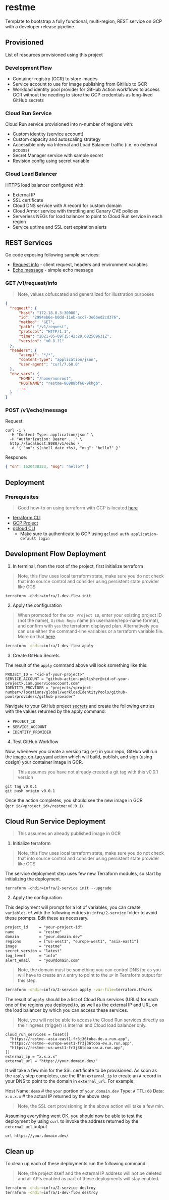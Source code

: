 # restme

Template to bootstrap a fully functional, multi-region, REST service on GCP with a developer release pipeline.

## Provisioned

List of resources provisioned using this project 

### Development Flow 

* Container registry (GCR) to store images
* Service account to use for image publishing from GitHub to GCR
* Workload identity pool provider for GitHub Action workflows to access GCR without the needing to store the GCP credentials as long-lived GitHub secrets

### Cloud Run Service 

Cloud Run service provisioned into n-number of regions with: 
  
* Custom identity (service account)
* Custom capacity and autoscaling strategy 
* Accessible only via Internal and Load Balancer traffic (i.e. no external access)
* Secret Manager service with sample secret 
* Revision config using secret variable

### Cloud Load Balancer

HTTPS load balancer configured with:

  * External IP
  * SSL certificate
  * Cloud DNS service with A record for custom domain
  * Cloud Armor service with throttling and Canary CVE policies
  * Serverless NEGs for load balancer to point to Cloud Run service in each region
  * Service uptime and SSL cert expiration alerts
  
## REST Services

Go code exposing following sample services:

* [Request info](#getv1requestinfo) - client request, headers and environment variables 
* [Echo message](#postv1echomessage) - simple echo message 

### GET /v1/request/info

> Note, values obfuscated and generalized for illustration purposes

```json
{
  "request": {
      "host": "172.18.0.3:30080",
      "id": "2994eb6e-b0dd-11eb-acc7-3e6bed2cd376",
      "method": "GET",
      "path": "/v1/request",
      "protocol": "HTTP/1.1",
      "time": "2021-05-09T15:42:29.682509631Z",
      "version": "v0.8.11"
  },
  "headers": {
      "accept": "*/*",
      "content-type": "application/json",
      "user-agent": "curl/7.68.0"
  },
  "env_vars": {
      "HOME": "/home/nonroot",
      "HOSTNAME": "restme-86888bf66-9khgb",
      ...
  }
}
```

### POST /v1/echo/message

Request:

```shell
curl -i \
  -H "Content-Type: application/json" \
  -H "Authorization: Bearer ..." \
  http://localhost:8080/v1/echo \
  -d '{ "on": $(shell date +%s), "msg": "hello?" }'
```

Response: 

```json
{ "on": 1620438323, "msg": "hello?" }
```

## Deployment

### Prerequisites 

> Good how-to on using terraform with GCP is located [here](https://cloud.google.com/community/tutorials/getting-started-on-gcp-with-terraform)

* [terraform CLI](https://www.terraform.io/downloads)
* [GCP Project](https://cloud.google.com/resource-manager/docs/creating-managing-projects)
* [gcloud CLI](https://cloud.google.com/sdk/gcloud)
  * Make sure to authenticate to GCP using `gcloud auth application-default login`

## Development Flow Deployment

1. In terminal, from the root of the project, first initialize terraform

> Note, this flow uses local terraform state, make sure you do not check that into source control and consider using persistent state provider like GCS

```shell
terraform -chdir=infra/1-dev-flow init
```

2. Apply the configuration

> When promoted for the `GCP Project ID`, enter your existing project ID (not the name), `GitHub Repo` name (in username/repo-name format), and confirm with `yes` the terraform displayed plan. Alternatively you can use either the command-line variables or a terraform variable file. More on that [here](https://www.terraform.io/language/values/variables).

```sh
terraform -chdir=infra/1-dev-flow apply
```

3. Create GitHub Secrets 

The result of the `apply` command above will look something like this: 

```shell
PROJECT_ID = "<id-of-your-project>"
SERVICE_ACCOUNT = "github-action-publisher@<id-of-your-project>.iam.gserviceaccount.com"
IDENTITY_PROVIDER = "projects/<project-number>/locations/global/workloadIdentityPools/github-pool/providers/github-provider"
```

Navigate to your GitHub project [secrets](https://docs.github.com/en/actions/security-guides/encrypted-secrets) and create the following entries with the values returned by the apply command: 

* `PROJECT_ID`
* `SERVICE_ACCOUNT`
* `IDENTITY_PROVIDER`

4. Test GitHub Workflow 

Now, whenever you create a version tag (`v*`) in your repo, GitHub will run the [image-on-tag.yaml](.github/workflows/image-on-tag.yaml) action which will build, publish, and sign (using cosign) your container image in GCR. 

> This assumes you have not already created a git tag with this v0.0.1 version

```shell
git tag v0.0.1
git push origin v0.0.1
```

Once the action completes, you should see the new image in GCR (`gcr.io/<project_id>/restme:v0.0.1`).

## Cloud Run Service Deployment

> This assumes an already published image in GCR

1. Initialize terraform

> Note, this flow uses local terraform state, make sure you do not check that into source control and consider using persistent state provider like GCS

The service deployment step uses few new Terraform modules, so start by initializing the deployment. 

```shell
terraform -chdir=infra/2-service init --upgrade
```

2. Apply the configuration

This deployment will prompt for a lot of variables, you can create `variables.tf` with the following entries in `infra/2-service` folder to avoid these prompts. Edit these as necessary. 

```txt
project_id     = "your-project-id"
name           = "restme"
domain         = "your.domain.dev"
regions        = ["us-west1", "europe-west1", "asia-east1"]
image          = "restme"
secret_version = "latest"
log_level      = "info"
alert_email    = "you@domain.com"
```

> Note, the domain must be something you can control DNS for as you will have to create an `A` entry to point to the `IP` in Terraform output for this step. 


```sh
terraform -chdir=infra/2-service apply -var-file=terraform.tfvars
```

The result of `apply` should be a list of Cloud Run services (URLs) for each one of the regions you deployed to, as well as the external IP and URL on the load balancer by which you can access these services. 

> Note, you will not be able to access the Cloud Run services directly as their ingress (trigger) is internal and Cloud load balancer only. 

```shell
cloud_run_services = toset([
  "https://restme--asia-east1-fr3j36toba-de.a.run.app",
  "https://restme--europe-west1-fr3j36toba-ew.a.run.app",
  "https://restme--us-west1-fr3j36toba-uw.a.run.app",
])
external_ip = "x.x.x.x"
external_url = "https://your.domain.dev/"
```

It will take a few min for the SSL certificate to be provisioned. As soon as the `apply` step completes, use the IP in `external_ip` to create an `A` record in your DNS to point to the domain in `external_url`. For example: 

Host Name: `demo` # the `your` portion of `your.domain.dev`
Type: `A`
TTL: `60`
Data: `x.x.x.x` # the actual IP returned by the above step

> Note, the SSL cert provisioning in the above action will take a few min. 

Assuming everything went OK, you should now be able to test the deployment by using `curl` to invoke the address returned by the `external_url` output

```shell
url https://your.domain.dev/
```

## Clean up

To clean up each of these deployments run the following command:

> Note, the project itself and the external IP address will not be deleted and all APIs enabled as part of these deployments will stay enabled. 

```sh
terraform -chdir=infra/2-service destroy
terraform -chdir=infra/1-dev-flow destroy
```

